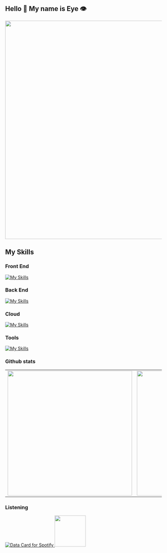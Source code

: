 ## Hello 👋 My name is Eye 👁️


<img src="https://creazilla-store.fra1.digitaloceanspaces.com/cliparts/79332/coding-clipart-md.png" width="700">


<!-- **stpeyyee/stpeyyee** is a ✨ _special_ ✨ repository because its `README.md` (this file) appears on your GitHub profile.

Here are some ideas to get you started: -->

<!-- ### About me
- 🌱 Now : I’m currently working on Full Stack Developer 
- 🎓 Graduated : Bachelor’s degree in Computer science from Kasetsart University
- 💻 Interned : PTT Soothsayer team where I had a chance to practise data science skills
- ⚡ Fun fact :  I like to listen to synth-pop, indie, t-pop, and k-pop music 🎵 | I love cooking! 😄 
 --> 
<!-- - 👯 I’m looking to collaborate on ...
- 🤔 I’m looking for help with ...
- 💬 Ask me about ...
- 📫 How to reach me: ...
- 😄 Pronouns: ...
 -->
 <!-- ### About me
 ### What I'm focusing on
 - 📍 React JS, Javascript, Node.js, Typescript
 -->
## My Skills

### Front End
[![My Skills](https://skillicons.dev/icons?i=react,mui,javascript,flutter,css,html&perline=5)](https://skillicons.dev)

### Back End
[![My Skills](https://skillicons.dev/icons?i=nodejs,typescript,python,express&perline=5)](https://skillicons.dev)

### Cloud
[![My Skills](https://skillicons.dev/icons?i=azure,googlecloud,firebase&perline=5)](https://skillicons.dev)

### Tools
[![My Skills](https://skillicons.dev/icons?i=vscode,github,postman,figma&perline=5)](https://skillicons.dev)

<!--<table style="width:100%">
  <tr>
    <td><img src="https://cdn.jsdelivr.net/gh/devicons/devicon/icons/javascript/javascript-original.svg" width="50"/></td>
    <td><img src="https://cdn.jsdelivr.net/gh/devicons/devicon/icons/html5/html5-original.svg" width="50"/></td>
    <td><img src="https://cdn.jsdelivr.net/gh/devicons/devicon/icons/css3/css3-original.svg" width="50"/></td>
    <td><img src="https://cdn.jsdelivr.net/gh/devicons/devicon/icons/react/react-original.svg" width="50"/></td>
    <td><img src="https://cdn.jsdelivr.net/gh/devicons/devicon/icons/redux/redux-original.svg" width="50"/></td>   
    <td><img src="https://cdn.jsdelivr.net/gh/devicons/devicon/icons/typescript/typescript-original.svg" width="50"/></td>
    <td><img src="https://cdn.jsdelivr.net/gh/devicons/devicon/icons/python/python-original.svg" width="50"/></td>
    <td><img src="https://cdn.jsdelivr.net/gh/devicons/devicon/icons/github/github-original.svg" width="50"/></td>
    <td><img src="https://cdn.jsdelivr.net/gh/devicons/devicon/icons/git/git-original.svg" width="50"/></td>
    <td><img src="https://cdn.jsdelivr.net/gh/devicons/devicon/icons/visualstudio/visualstudio-plain.svg" width="50"/></td>
  </tr>
</table>
 -->

### Github stats
<table style="width:100%">
 <tr>
  <td><img src="https://github-readme-stats.vercel.app/api?username=stpeyyee&show_icons=true&theme=radical" width="400"/></td>
  <td><img src="http://github-readme-streak-stats.herokuapp.com?user=stpeyyee&theme=radical&date_format=M%20j%5B%2C%20Y%5D" width="400"/></td>
 </tr>
</table>

### Listening
<a href="https://data-card-for-spotify.herokuapp.com/card?user_id=xw7r3vk4o5zfqtkatr55ik20e">
  <img src="https://data-card-for-spotify.herokuapp.com/api/card?user_id=xw7r3vk4o5zfqtkatr55ik20e&custom_title=My%20Playlist" alt="Data Card for Spotify">
</a>

<img src="https://komarev.com/ghpvc/?username=stpeyyee&color=green" width="100"/>
   




 

